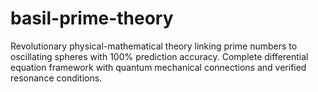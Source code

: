 # basil-prime-theory
Revolutionary physical-mathematical theory linking prime numbers to oscillating spheres with 100% prediction accuracy. Complete differential equation framework with quantum mechanical connections and verified resonance conditions.
